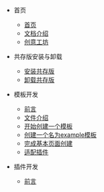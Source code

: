 - 首页
  - [首页](http://docs.swap.ccdalao.cn/)
  - [文档介绍](README.md)
  - [创意工坊](IN/INDEX/创意工坊.md)
- 共存版安装与卸载
  - [安装共存版](IN/INDEX/安装共存版.md)
  - [卸载共存版](IN/INDEX/卸载共存版.md)

- 模板开发
  - [前言](IN/VIEW/关于模板.md)
  - [文件介绍](IN/VIEW/模板文件介绍.md)
  - [开始创建一个模板](IN/VIEW/开始创建一个模板.md)
  - [创建一个名为example模板](IN/VIEW/创建一个名为example模板.md)
  - [完成基本页面创建](IN/VIEW/完成基本页面创建.md)
  - [适配插件](IN/VIEW/适配插件.md)
- 插件开发
  - [前言](IN/PUG/关于插件.md)

